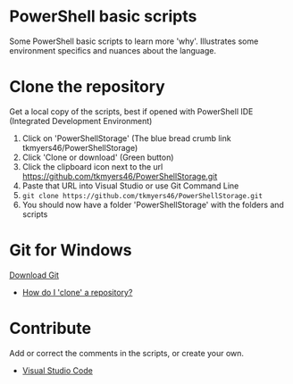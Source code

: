 # PowerShell basic scripts 
Some PowerShell basic scripts to learn more 'why'. Illustrates some environment specifics and nuances about the language. 

# Clone the repository
Get a local copy of the scripts, best if opened with PowerShell IDE (Integrated Development Environment)
1.	Click on 'PowerShellStorage' (The blue bread crumb link tkmyers46/PowerShellStorage)
2.  Click 'Clone or download' (Green button)
3.  Click the clipboard icon next to the url https://github.com/tkmyers46/PowerShellStorage.git
4.	Paste that URL into Visual Studio or use Git Command Line
5.  ```git clone https://github.com/tkmyers46/PowerShellStorage.git```
6.  You should now have a folder 'PowerShellStorage' with the folders and scripts

# Git for Windows
[Download Git](https://git-scm.com/downloads)
- [How do I 'clone' a repository?](https://git-scm.com/book/en/v2/Git-Basics-Getting-a-Git-Repository)

# Contribute
Add or correct the comments in the scripts, or create your own.
- [Visual Studio Code](https://github.com/Microsoft/vscode)
